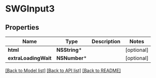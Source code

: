 # SWGInput3

## Properties
Name | Type | Description | Notes
------------ | ------------- | ------------- | -------------
**html** | **NSString*** |  | [optional] 
**extraLoadingWait** | **NSNumber*** |  | [optional] 

[[Back to Model list]](../README.md#documentation-for-models) [[Back to API list]](../README.md#documentation-for-api-endpoints) [[Back to README]](../README.md)


